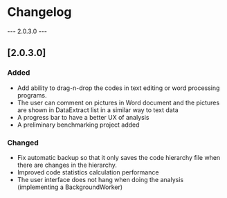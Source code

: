 # Changelog

--- 2.0.3.0 ---

## [2.0.3.0] 
### Added
- Add ability to drag-n-drop the codes in text editing or word processing programs.
- The user can comment on pictures in Word document and the pictures are shown in DataExtract list in a similar way to text data
- A progress bar to have a better UX of analysis
- A preliminary benchmarking project added

### Changed
- Fix automatic backup so that it only saves the code hierarchy file when there are changes in the hierarchy.
- Improved code statistics calculation performance
- The user interface does not hang when doing the analysis (implementing a BackgroundWorker)
